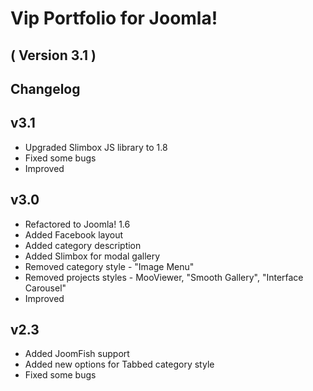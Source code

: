 Vip Portfolio for Joomla! 
==========================
( Version 3.1 )
--------------------------

Changelog
---------

v3.1
-----------
* Upgraded Slimbox JS library to 1.8
* Fixed some bugs
* Improved

v3.0
-----------
* Refactored to Joomla! 1.6
* Added Facebook layout
* Added category description
* Added Slimbox for modal gallery
* Removed category style - "Image Menu"
* Removed projects styles - MooViewer, "Smooth Gallery", "Interface Carousel"
* Improved

v2.3
---------
* Added JoomFish support
* Added new options for Tabbed category style
* Fixed some bugs